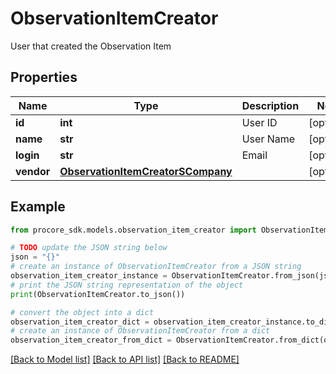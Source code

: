 # ObservationItemCreator

User that created the Observation Item

## Properties

Name | Type | Description | Notes
------------ | ------------- | ------------- | -------------
**id** | **int** | User ID | [optional] 
**name** | **str** | User Name | [optional] 
**login** | **str** | Email | [optional] 
**vendor** | [**ObservationItemCreatorSCompany**](ObservationItemCreatorSCompany.md) |  | [optional] 

## Example

```python
from procore_sdk.models.observation_item_creator import ObservationItemCreator

# TODO update the JSON string below
json = "{}"
# create an instance of ObservationItemCreator from a JSON string
observation_item_creator_instance = ObservationItemCreator.from_json(json)
# print the JSON string representation of the object
print(ObservationItemCreator.to_json())

# convert the object into a dict
observation_item_creator_dict = observation_item_creator_instance.to_dict()
# create an instance of ObservationItemCreator from a dict
observation_item_creator_from_dict = ObservationItemCreator.from_dict(observation_item_creator_dict)
```
[[Back to Model list]](../README.md#documentation-for-models) [[Back to API list]](../README.md#documentation-for-api-endpoints) [[Back to README]](../README.md)


